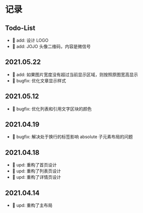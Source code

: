 # 记录

## Todo-List

+ 🎉 add: 设计 LOGO
+ 🎉 add: JOJO 头像二维码，内容是微信号

## 2021.05.22

+ 🎉 add: 如果图片宽度没有超过当前显示区域，则按照原图宽高显示
+ 🔧 bugfix: 优化文章显示样式

## 2021.05.12

+ 🔧 bugfix: 优化列表和引用文字区块的颜色

## 2021.04.19

+ 🔧 bugfix: 解决处于换行的标签影响 absolute 子元素布局的问题

## 2021.04.18

+ 🎉 upd: 重构了首页设计
+ 🎉 upd: 重构了列表页设计
+ 🎉 upd: 重构了详情页设计

## 2021.04.14

+ 🎉 upd: 重构了主布局
